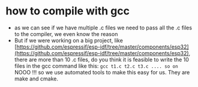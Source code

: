 # how to compile with gcc

* as we can see if we have multiple .c files we need to pass all the .c files to the compiler, we even know the reason
* But if we were working on a big project, like [https://github.com/espressif/esp-idf/tree/master/components/esp32](https://github.com/espressif/esp-idf/tree/master/components/esp32), there are more than 10 .c files, do you think it is feasible to write the 10 files in the gcc command like this: `gcc t1.c t2.c t3.c .... so on` NOOO !!! so we use automated tools to make this easy for us. They are make and cmake.